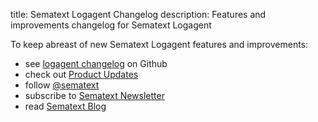 title: Sematext Logagent Changelog
description: Features and improvements changelog for Sematext Logagent


To keep abreast of new Sematext Logagent features and improvements:

  - see [logagent changelog](https://github.com/sematext/logagent-js/blob/master/CHANGELOG.md) on Github
  - check out [Product Updates](https://sematext.com/product-updates)
  - follow [@sematext](http://twitter.com/sematext)
  - subscribe to [Sematext Newsletter](https://sematext.com/)
  - read [Sematext Blog](https://sematext.com/blog)
